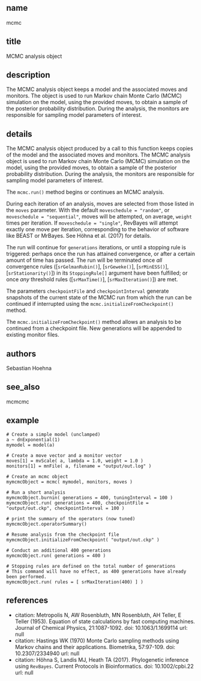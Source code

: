 ## name
mcmc
## title
MCMC analysis object
## description
The MCMC analysis object keeps a model and the associated moves and monitors. The object is used to run Markov chain Monte Carlo (MCMC) simulation on the model, using the provided moves, to obtain a sample of the posterior probability distribution. During the analysis, the monitors are responsible for sampling model parameters of interest.
## details
The MCMC analysis object produced by a call to this function keeps copies of the model and the associated moves and monitors. The MCMC analysis object is used to run Markov chain Monte Carlo (MCMC) simulation on the model, using the provided moves, to obtain a sample of the posterior probability distribution. During the analysis, the monitors are responsible for sampling model parameters of interest.

The `mcmc.run()` method begins or continues an MCMC analysis.

During each iteration of an analysis, moves are selected from those listed in the `moves` parameter.  With the default `moveschedule = "random"`, or `moveschedule = "sequential"`, moves will be attempted, on average, `weight` times per iteration.  If `moveschedule = "single"`, RevBayes will attempt exactly one move per iteration, corresponding to the behavior of software like BEAST or MrBayes. See Höhna et al. (2017) for details.

The run will continue for `generations` iterations, or until a stopping rule is triggered: perhaps once the run has attained convergence, or after a certain amount of time has passed.  The run will be terminated once *all* convergence rules ([`srGelmanRubin()`], [`srGeweke()`], [`srMinESS()`], [`srStationarity()`]) in its `StoppingRule[]` argument have been fulfilled; or once *any* threshold rules ([`srMaxTime()`], [`srMaxIteration()`]) are met.

The parameters `checkpointFile` and `checkpointInterval` generate snapshots of the current state of the MCMC run from which the run can be continued if interrupted using the `mcmc.initializeFromCheckpoint()` method.

The `mcmc.initializeFromCheckpoint()` method allows an analysis to be continued from a checkpoint file. New generations will be appended to existing monitor files.


## authors
Sebastian Hoehna
## see_also
mcmcmc
## example
    # Create a simple model (unclamped)
    a ~ dnExponential(1)
    mymodel = model(a)

    # Create a move vector and a monitor vector
    moves[1] = mvScale( a, lambda = 1.0, weight = 1.0 )
    monitors[1] = mnFile( a, filename = "output/out.log" )

    # Create an mcmc object
    mymcmcObject = mcmc( mymodel, monitors, moves )

    # Run a short analysis
    mymcmcObject.burnin( generations = 400, tuningInterval = 100 )
    mymcmcObject.run( generations = 400, checkpointFile = "output/out.ckp", checkpointInterval = 100 )

    # print the summary of the operators (now tuned)
    mymcmcObject.operatorSummary()

    # Resume analysis from the checkpoint file
    mymcmcObject.initializeFromCheckpoint( "output/out.ckp" )

    # Conduct an additional 400 generations
    mymcmcObject.run( generations = 400 )

    # Stopping rules are defined on the total number of generations
    # This command will have no effect, as 400 generations have already been performed.
    mymcmcObject.run( rules = [ srMaxIteration(400) ] )

## references
- citation: Metropolis N, AW Rosenbluth, MN Rosenbluth, AH Teller, E Teller (1953).
    Equation of state calculations by fast computing machines. Journal of Chemical
    Physics, 21:1087-1092.
  doi: 10.1063/1.1699114
  url: null
- citation: Hastings WK (1970) Monte Carlo sampling methods using Markov chains and
    their applications. Biometrika, 57:97-109.
  doi: 10.2307/2334940
  url: null
- citation: Höhna S, Landis MJ, Heath TA (2017).
  Phylogenetic inference using `RevBayes`.
  Current Protocols in Bioinformatics.
  doi: 10.1002/cpbi.22
  url: null
